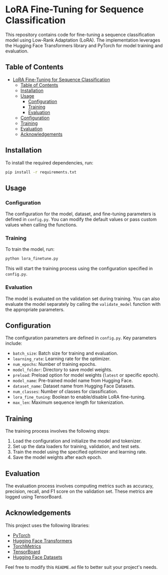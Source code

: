 # LoRA Fine-Tuning for Sequence Classification

This repository contains code for fine-tuning a sequence classification model using Low-Rank Adaptation (LoRA). The implementation leverages the Hugging Face Transformers library and PyTorch for model training and evaluation.

## Table of Contents

- [LoRA Fine-Tuning for Sequence Classification](#lora-fine-tuning-for-sequence-classification)
  - [Table of Contents](#table-of-contents)
  - [Installation](#installation)
  - [Usage](#usage)
    - [Configuration](#configuration)
    - [Training](#training)
    - [Evaluation](#evaluation)
  - [Configuration](#configuration-1)
  - [Training](#training-1)
  - [Evaluation](#evaluation-1)
  - [Acknowledgements](#acknowledgements)

## Installation

To install the required dependencies, run:

```bash
pip install -r requirements.txt
```

## Usage

### Configuration

The configuration for the model, dataset, and fine-tuning parameters is defined in `config.py`. You can modify the default values or pass custom values when calling the functions.

### Training

To train the model, run:

```bash
python lora_finetune.py
```

This will start the training process using the configuration specified in `config.py`.

### Evaluation

The model is evaluated on the validation set during training. You can also evaluate the model separately by calling the `validate_model` function with the appropriate parameters.

## Configuration

The configuration parameters are defined in `config.py`. Key parameters include:

- `batch_size`: Batch size for training and evaluation.
- `learning_rate`: Learning rate for the optimizer.
- `num_epochs`: Number of training epochs.
- `model_folder`: Directory to save model weights.
- `preload`: Preload option for model weights (`latest` or specific epoch).
- `model_name`: Pre-trained model name from Hugging Face.
- `dataset_name`: Dataset name from Hugging Face Datasets.
- `num_classes`: Number of classes for classification.
- `lora_fine_tuning`: Boolean to enable/disable LoRA fine-tuning.
- `max_len`: Maximum sequence length for tokenization.

## Training

The training process involves the following steps:

1. Load the configuration and initialize the model and tokenizer.
2. Set up the data loaders for training, validation, and test sets.
3. Train the model using the specified optimizer and learning rate.
4. Save the model weights after each epoch.

## Evaluation

The evaluation process involves computing metrics such as accuracy, precision, recall, and F1 score on the validation set. These metrics are logged using TensorBoard.

## Acknowledgements

This project uses the following libraries:

- [PyTorch](https://pytorch.org/)
- [Hugging Face Transformers](https://huggingface.co/transformers/)
- [TorchMetrics](https://torchmetrics.readthedocs.io/)
- [TensorBoard](https://www.tensorflow.org/tensorboard)
- [Hugging Face Datasets](https://huggingface.co/docs/datasets/)

Feel free to modify this `README.md` file to better suit your project's needs.
